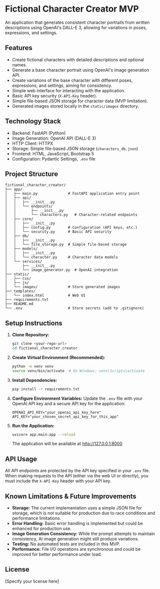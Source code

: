 # Fictional Character Creator MVP

An application that generates consistent character portraits from written descriptions using OpenAI's DALL-E 3, allowing for variations in poses, expressions, and settings.

## Features

- Create fictional characters with detailed descriptions and optional names.
- Generate a base character portrait using OpenAI's image generation API.
- Create variations of the base character with different poses, expressions, and settings, aiming for consistency.
- Simple web interface for interacting with the application.
- Basic API key security (`X-API-Key` header).
- Simple file-based JSON storage for character data (MVP limitation).
- Generated images stored locally in the `static/images` directory.

## Technology Stack

- Backend: FastAPI (Python)
- Image Generation: OpenAI API (DALL-E 3)
- HTTP Client: HTTPX
- Storage: Simple file-based JSON storage (`characters_db.json`)
- Frontend: HTML, JavaScript, Bootstrap 5
- Configuration: Pydantic Settings, `.env` file

## Project Structure

```
fictional_character_creator/
├── app/
│   ├── main.py              # FastAPI application entry point
│   ├── api/
│   │   ├── __init__.py
│   │   └── endpoints/
│   │       ├── __init__.py
│   │       └── characters.py   # Character-related endpoints
│   ├── core/
│   │   ├── __init__.py
│   │   ├── config.py        # Configuration (API keys, etc.)
│   │   └── security.py      # Basic API security
│   ├── db/
│   │   ├── __init__.py
│   │   └── file_storage.py  # Simple file-based storage
│   ├── models/
│   │   ├── __init__.py
│   │   └── character.py     # Character data models
│   └── services/
│       ├── __init__.py
│       └── image_generator.py  # OpenAI integration
├── static/
│   ├── css/
│   ├── js/
│   └── images/              # Store generated images
├── templates/
│   └── index.html           # Web UI
├── requirements.txt
├── README.md
└── .env                     # Store secrets (add to .gitignore)
```

## Setup Instructions

1.  **Clone Repository:**
    ```bash
    git clone <your-repo-url>
    cd fictional_character_creator
    ```

2.  **Create Virtual Environment (Recommended):**
    ```bash
    python -m venv venv
    source venv/bin/activate  # On Windows: venv\Scripts\activate
    ```

3.  **Install Dependencies:**
    ```bash
    pip install -r requirements.txt
    ```

4.  **Configure Environment Variables:**
    Update the `.env` file with your OpenAI API key and a secure API key for the application:
    ```
    OPENAI_API_KEY="your_openai_api_key_here"
    API_KEY="your_chosen_secret_api_key_for_this_app"
    ```

5.  **Run the Application:**
    ```bash
    uvicorn app.main:app --reload
    ```
    The application will be available at http://127.0.0.1:8000

## API Usage

All API endpoints are protected by the API key specified in your `.env` file. When making requests to the API (either via the web UI or directly), you must include the `X-API-Key` header with your API key.

## Known Limitations & Future Improvements

- **Storage:** The current implementation uses a simple JSON file for storage, which is not suitable for production due to race conditions and performance limitations.
- **Error Handling:** Basic error handling is implemented but could be enhanced for production use.
- **Image Generation Consistency:** While the prompt attempts to maintain consistency, AI image generation might still produce variations.
- **Testing:** No automated tests are included in this MVP.
- **Performance:** File I/O operations are synchronous and could be improved for better performance under load.

## License

[Specify your license here] 